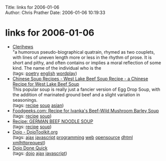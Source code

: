 Title: links for 2006-01-06  
Author: Chris Prather
Date: 2006-01-06 10:19:33

# links for 2006-01-06
<ul class="delicious">
	<li>
		<div class="delicious-link"><a href="http://thinks.com/words/clerihew.htm">Clerihews</a></div>
		<div class="delicious-extended">"a humorous pseudo-biographical quatrain, rhymed as two couplets, with lines of uneven length more or less in the rhythm of prose. It is short and pithy, and often contains or implies a moral reflection of some kind. The name of the individual who is the</div>
		<div class="delicious-tags">(tags: <a href="http://del.icio.us/perigrin/poetry">poetry</a> <a href="http://del.icio.us/perigrin/english">english</a> <a href="http://del.icio.us/perigrin/wordplay">wordplay</a>)</div>
	</li>
	<li>
		<div class="delicious-link"><a href="http://chinesefood.about.com/od/chinesesouprecipes/r/westlakebeef.htm">Chinese Soup Recipes - West Lake Beef Soup Recipe - a Chinese Recipe for West Lake Beef Soup</a></div>
		<div class="delicious-extended">This popular soup is really just a fancier version of Egg Drop Soup, with the addition of marinated ground beef and a slight variation in seasonings.
</div>
		<div class="delicious-tags">(tags: <a href="http://del.icio.us/perigrin/recipe">recipe</a> <a href="http://del.icio.us/perigrin/soup">soup</a> <a href="http://del.icio.us/perigrin/asian">asian</a>)</div>
	</li>
	<li>
		<div class="delicious-link"><a href="http://foodgeeks.com/recipes/recipe/104,ivankas_beef_wild_mushroom_barley_soup.phtml">Foodgeeks.com: Recipe for Ivanka's Beef-Wild Mushroom Barley Soup</a></div>
		<div class="delicious-tags">(tags: <a href="http://del.icio.us/perigrin/recipe">recipe</a> <a href="http://del.icio.us/perigrin/soup">soup</a>)</div>
	</li>
	<li>
		<div class="delicious-link"><a href="http://www.soupsong.com/rmangold.html">Recipe: GERMAN BEEF NOODLE SOUP</a></div>
		<div class="delicious-tags">(tags: <a href="http://del.icio.us/perigrin/recipe">recipe</a> <a href="http://del.icio.us/perigrin/soup">soup</a>)</div>
	</li>
	<li>
		<div class="delicious-link"><a href="http://dojotoolkit.org/">Dojo - DojoToolkit.org</a></div>
		<div class="delicious-tags">(tags: <a href="http://del.icio.us/perigrin/ajax">ajax</a> <a href="http://del.icio.us/perigrin/javascript">javascript</a> <a href="http://del.icio.us/perigrin/programming">programming</a> <a href="http://del.icio.us/perigrin/web">web</a> <a href="http://del.icio.us/perigrin/opensource">opensource</a> <a href="http://del.icio.us/perigrin/dhtml">dhtml</a> <a href="http://del.icio.us/perigrin/xmlhttprequest">xmlhttprequest</a>)</div>
	</li>
	<li>
		<div class="delicious-link"><a href="http://an9.org/p/file/ddq/ddq.txt">Dojo Done Quick</a></div>
		<div class="delicious-tags">(tags: <a href="http://del.icio.us/perigrin/dojo">dojo</a> <a href="http://del.icio.us/perigrin/ajax">ajax</a> <a href="http://del.icio.us/perigrin/javascript">javascript</a>)</div>
	</li>
</ul>

